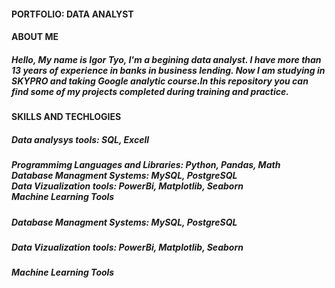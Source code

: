 #### PORTFOLIO: DATA ANALYST
#### ABOUT ME
##### Hello, My name is Igor Tyo, I'm a begining data analyst. I have more than 13 years of experience in banks in business lending. Now I am studying in SKYPRO and taking Google analytic course.In this repository you can find some of my projects completed during training and practice. 
#### SKILLS AND TECHLOGIES
##### Data analysys tools: SQL, Excell
##### Programmimg Languages and Libraries: Python, Pandas, Math<br> Database Managment Systems: MySQL, PostgreSQL <br> Data Vizualization tools: PowerBi, Matplotlib, Seaborn <br> Machine Learning Tools
##### Database Managment Systems: MySQL, PostgreSQL<p/>
##### Data Vizualization tools: PowerBi, Matplotlib, Seaborn
##### Machine Learning Tools

